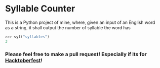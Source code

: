 # Syllable Counter

This is a Python project of mine, where, given an input of an English word as a string, it shall output the number of syllable the word has

```python
>>> syl("syllables")
3
```

### Please feel free to make a pull request! Especially if its for [Hacktoberfest](https://hacktoberfest.digitalocean.com/)!

